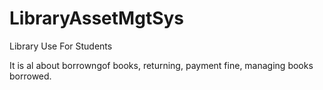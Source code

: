 # LibraryAssetMgtSys
Library Use For Students

It is al about borrowngof books, returning, payment fine, managing books borrowed.
